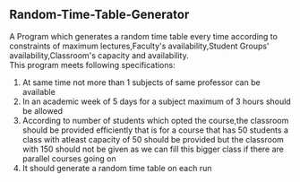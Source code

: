 ## Random-Time-Table-Generator
A Program which generates a random time table every time according to constraints of maximum lectures,Faculty's availability,Student Groups' availability,Classroom's capacity and availability.<br>
This program meets following specifications:<br>
1) At same time not more than 1 subjects of same professor can be available<br>
2) In an academic week of 5 days for a subject maximum of 3 hours should be allowed<br>
3) According to number of students which opted the course,the classroom should be provided efficiently that is for a course that has 50 students a class with atleast capacity of 50 should be provided but the classroom with 150 should not be given as we can fill this bigger class if there are parallel courses going on<br>
4) It should generate a random time table on each run 

